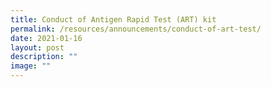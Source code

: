 ```yaml
---
title: Conduct of Antigen Rapid Test (ART) kit
permalink: /resources/announcements/conduct-of-art-test/
date: 2021-01-16
layout: post
description: ""
image: ""
---
```

